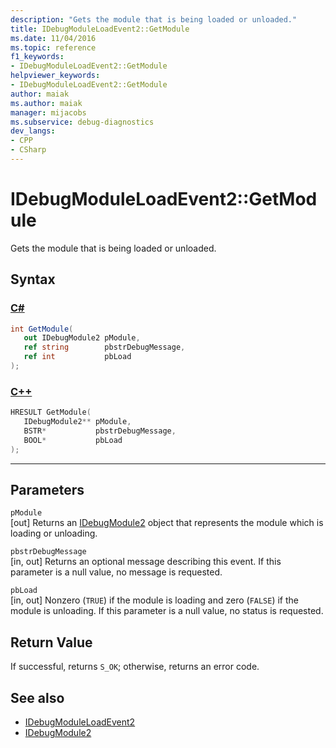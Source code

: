 ```yaml
---
description: "Gets the module that is being loaded or unloaded."
title: IDebugModuleLoadEvent2::GetModule
ms.date: 11/04/2016
ms.topic: reference
f1_keywords:
- IDebugModuleLoadEvent2::GetModule
helpviewer_keywords:
- IDebugModuleLoadEvent2::GetModule
author: maiak
ms.author: maiak
manager: mijacobs
ms.subservice: debug-diagnostics
dev_langs:
- CPP
- CSharp
---
```

# IDebugModuleLoadEvent2::GetModule

Gets the module that is being loaded or unloaded.

## Syntax

### [C#](#tab/csharp)
```csharp
int GetModule( 
   out IDebugModule2 pModule,
   ref string        pbstrDebugMessage,
   ref int           pbLoad
);
```
### [C++](#tab/cpp)
```cpp
HRESULT GetModule( 
   IDebugModule2** pModule,
   BSTR*           pbstrDebugMessage,
   BOOL*           pbLoad
);
```
---

## Parameters
`pModule`\
[out] Returns an [IDebugModule2](../../../extensibility/debugger/reference/idebugmodule2.md) object that represents the module which is loading or unloading.

`pbstrDebugMessage`\
[in, out] Returns an optional message describing this event. If this parameter is a null value, no message is requested.

`pbLoad`\
[in, out] Nonzero (`TRUE`) if the module is loading and zero (`FALSE`) if the module is unloading. If this parameter is a null value, no status is requested.

## Return Value
 If successful, returns `S_OK`; otherwise, returns an error code.

## See also
- [IDebugModuleLoadEvent2](../../../extensibility/debugger/reference/idebugmoduleloadevent2.md)
- [IDebugModule2](../../../extensibility/debugger/reference/idebugmodule2.md)
